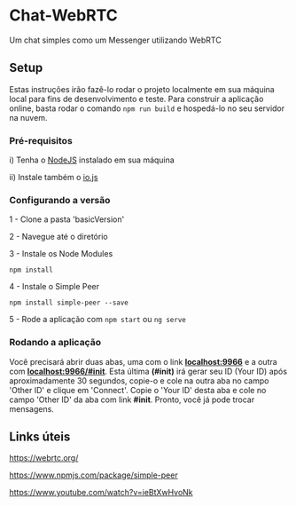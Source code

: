 # Chat-WebRTC

Um chat simples como um Messenger utilizando WebRTC

## Setup

Estas instruções irão fazê-lo rodar o projeto localmente em sua máquina local para fins de desenvolvimento e teste. Para construir a aplicação online, basta rodar o comando ```npm run build``` e hospedá-lo no seu servidor na nuvem.

### Pré-requisitos

i) Tenha o [NodeJS](https://nodejs.org/en/) instalado em sua máquina

ii) Instale também o [io.js](https://iojs.org/en/index.html)

### Configurando a versão

1 - Clone a pasta 'basicVersion'

2 - Navegue até o diretório

3 - Instale os Node Modules
```
npm install
```

4 - Instale o Simple Peer
```
npm install simple-peer --save
```

5 - Rode a aplicação com ```npm start``` ou ```ng serve```

### Rodando a aplicação

Você precisará abrir duas abas, uma com o link **[localhost:9966](localhost:9966)** e a outra com **[localhost:9966/#init](localhost:9966/#init)**. Esta última **(#init)** irá gerar seu ID (Your ID) após aproximadamente 30 segundos, copie-o e cole na outra aba no campo 'Other ID' e clique em 'Connect'. Copie o 'Your ID' desta aba e cole no campo 'Other ID' da aba com link **#init**. Pronto, você já pode trocar mensagens.

## Links úteis

https://webrtc.org/

https://www.npmjs.com/package/simple-peer

https://www.youtube.com/watch?v=ieBtXwHvoNk


